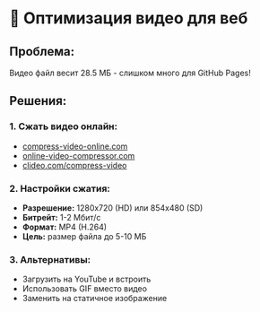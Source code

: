 # 🎥 Оптимизация видео для веб

## Проблема:
Видео файл весит 28.5 МБ - слишком много для GitHub Pages!

## Решения:

### 1. Сжать видео онлайн:
- [compress-video-online.com](https://compress-video-online.com)
- [online-video-compressor.com](https://online-video-compressor.com)
- [clideo.com/compress-video](https://clideo.com/compress-video)

### 2. Настройки сжатия:
- **Разрешение:** 1280x720 (HD) или 854x480 (SD)
- **Битрейт:** 1-2 Мбит/с
- **Формат:** MP4 (H.264)
- **Цель:** размер файла до 5-10 МБ

### 3. Альтернативы:
- Загрузить на YouTube и встроить
- Использовать GIF вместо видео
- Заменить на статичное изображение
